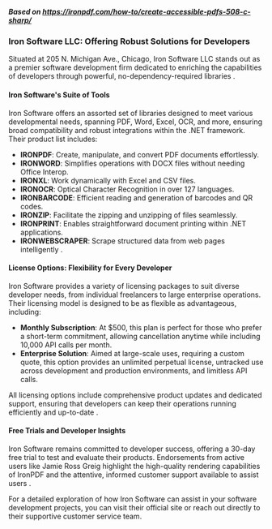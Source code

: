 ***Based on <https://ironpdf.com/how-to/create-accessible-pdfs-508-c-sharp/>***

### Iron Software LLC: Offering Robust Solutions for Developers

Situated at 205 N. Michigan Ave., Chicago, Iron Software LLC stands out as a premier software development firm dedicated to enriching the capabilities of developers through powerful, no-dependency-required libraries .

#### Iron Software's Suite of Tools

Iron Software offers an assorted set of libraries designed to meet various developmental needs, spanning PDF, Word, Excel, OCR, and more, ensuring broad compatibility and robust integrations within the .NET framework. Their product list includes:

- **IRONPDF**: Create, manipulate, and convert PDF documents effortlessly.
- **IRONWORD**: Simplifies operations with DOCX files without needing Office Interop.
- **IRONXL**: Work dynamically with Excel and CSV files.
- **IRONOCR**: Optical Character Recognition in over 127 languages.
- **IRONBARCODE**: Efficient reading and generation of barcodes and QR codes.
- **IRONZIP**: Facilitate the zipping and unzipping of files seamlessly.
- **IRONPRINT**: Enables straightforward document printing within .NET applications.
- **IRONWEBSCRAPER**: Scrape structured data from web pages intelligently .

#### License Options: Flexibility for Every Developer

Iron Software provides a variety of licensing packages to suit diverse developer needs, from individual freelancers to large enterprise operations. Their licensing model is designed to be as flexible as advantageous, including:

- **Monthly Subscription**: At $500, this plan is perfect for those who prefer a short-term commitment, allowing cancellation anytime while including 10,000 API calls per month.
- **Enterprise Solution**: Aimed at large-scale uses, requiring a custom quote, this option provides an unlimited perpetual license, untracked use across development and production environments, and limitless API calls.

All licensing options include comprehensive product updates and dedicated support, ensuring that developers can keep their operations running efficiently and up-to-date .

#### Free Trials and Developer Insights

Iron Software remains committed to developer success, offering a 30-day free trial to test and evaluate their products. Endorsements from active users like Jamie Ross Greig highlight the high-quality rendering capabilities of IronPDF and the attentive, informed customer support available to assist users .

For a detailed exploration of how Iron Software can assist in your software development projects, you can visit their official site or reach out directly to their supportive customer service team.